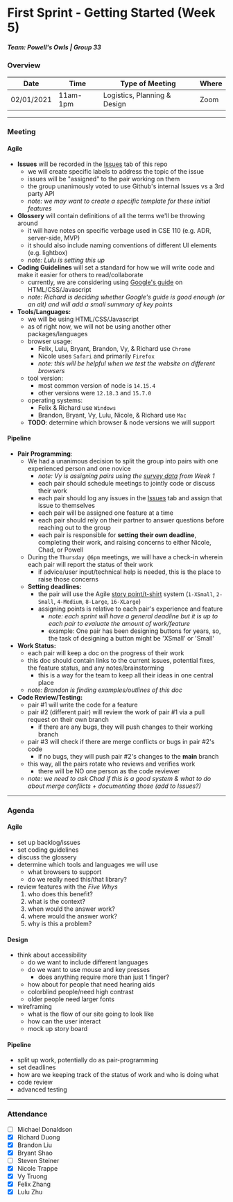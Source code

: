 # First Sprint - Getting Started (Week 5)
##### Team: Powell's Owls | Group 33

### Overview
| Date       | Time      | Type of Meeting   | Where   |
| ---------- | --------- | ----------------- | ------- |
| 02/01/2021 | 11am-1pm  | Logistics, Planning & Design | Zoom    |

---

### Meeting

#### Agile
- **Issues** will be recorded in the [Issues](https://github.com/ntrappe/cse110-w21-group33/issues) tab of this repo
  - we will create specific labels to address the topic of the issue
  - issues will be "assigned" to the pair working on them
  - the group unanimously voted to use Github's internal Issues vs a 3rd party API
  - *note: we may want to create a specific template for these initial features*
- **Glossery**  will contain definitions of all the terms we'll be throwing around
  - it will have notes on specific verbage used in CSE 110 (e.g. ADR, server-side, MVP)
  - it should also include naming conventions of different UI elements (e.g. lightbox)
  - *note: Lulu is setting this up*
- **Coding Guidelines** will set a standard for how we will write code and make it easier for others to read/collaborate
  - currently, we are considering using [Google's guide](https://google.github.io/styleguide/htmlcssguide.html) on HTML/CSS/Javascript
  - *note: Richard is deciding whether Google's guide is good enough (or an alt) and will add a small summary of key points*
- **Tools/Languages:**
  - we will be using HTML/CSS/Javascript
  - as of right now, we will not be using another other packages/languages
  - browser usage: 
    - Felix, Lulu, Bryant, Brandon, Vy, & Richard use `Chrome`
    - Nicole uses `Safari` and primarily `Firefox`
    - *note: this will be helpful when we test the website on different browsers*
  - tool version:
    - most common version of node is `14.15.4` 
    - other versions were `12.18.3` and `15.7.0`
  - operating systems:
    - Felix & Richard use `Windows`
    - Brandon, Bryant, Vy, Lulu, Nicole, & Richard use `Mac`
  - **TODO**: determine which browser & node versions we will support
  
#### Pipeline
- **Pair Programming**:
  - We had a unanimous decision to split the group into pairs with one experienced person and one novice
    - *note: Vy is assigning pairs using the [survey data](https://docs.google.com/spreadsheets/d/1g_giNNFPhfYURECuiL-7z6LZk3ndYcQhSNKUR0K9wno/edit?usp=sharing) from Week 1*
    - each pair should schedule meetings to jointly code or discuss their work
    - each pair should log any issues in the [Issues](https://github.com/ntrappe/cse110-w21-group33/issues) tab and assign that issue to themselves
    - each pair will be assigned one feature at a time
    - each pair should rely on their partner to answer questions before reaching out to the group
    - each pair is responsible for **setting their own deadline**, completing their work, and raising concerns to either Nicole, Chad, or Powell
  - During the `Thursday @6pm` meetings, we will have a check-in wherein each pair will report the status of their work
    - if advice/user input/technical help is needed, this is the place to raise those concerns
  - **Setting deadlines:**
    - the pair will use the Agile [story point/t-shirt](https://www.atlassian.com/agile/project-management/estimation) system (`1-XSmall`, `2-Small`, `4-Medium`, `8-Large`, `16-XLarge`)
    - assigning points is relative to each pair's experience and feature
      - *note: each sprint will have a general deadline but it is up to each pair to evaluate the amount of work/feature*
      - example: One pair has been designing buttons for years, so, the task of designing a button might be 'XSmall' or 'Small'
- **Work Status:**
  - each pair will keep a doc on the progress of their work
  - this doc should contain links to the current issues, potential fixes, the feature status, and any notes/brainstorming
    - this is a way for the team to keep all their ideas in one central place
  - *note: Brandon is finding examples/outlines of this doc*
- **Code Review/Testing:**
  - pair #1 will write the code for a feature
  - pair #2 (different pair) will review the work of pair #1 via a pull request on their own branch
    - if there are any bugs, they will push changes to their working branch
  - pair #3 will check if there are merge conflicts or bugs in pair #2's code
    - if no bugs, they will push pair #2's changes to the **main** branch
  - this way, all the pairs rotate who reviews and verifies work
    - there will be NO one person as the code reviewer
  - *note: we need to ask Chad if this is a good system & what to do about merge conflicts + documenting those (add to Issues?)*
---

### Agenda
#### Agile
- set up backlog/issues
- set coding guidelines
- discuss the glossery
- determine which tools and languages we will use
  - what browsers to support
  - do we really need this/that library?
- review features with the *Five Whys*
   1. who does this benefit?
   2. what is the context?
   3. when would the answer work?
   4. where would the answer work?
   5. why is this a problem?
  
#### Design
- think about accessibility
  - do we want to include different languages
  - do we want to use mouse and key presses
    - does anything require more than just 1 finger?
  - how about for people that need hearing aids
  - colorblind people/need high contrast
  - older people need larger fonts
- wireframing
  - what is the flow of our site going to look like
  - how can the user interact
  - mock up story board
  
#### Pipeline
- split up work, potentially do as pair-programming
- set deadlines
- how are we keeping track of the status of work and who is doing what
- code review
- advanced testing

---
  

### Attendance
- [ ] Michael Donaldson
- [x] Richard Duong
- [x] Brandon Liu
- [x] Bryant Shao
- [ ] Steven Steiner
- [x] Nicole Trappe
- [x] Vy Truong
- [x] Felix Zhang
- [x] Lulu Zhu
